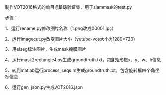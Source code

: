 制作VOT2016格式的单目标跟踪验证集，用于siammask的test.py

步骤： 

1、运行rename.py修改图片名称（1.png改成00001.jpg） 

2、运行imagecut.py改变图片大小（yutube-vos大小为1280*720）

3、用eiseg标注图片，生成mask掩膜图片 

4、运行mask2rectangle4.py生成groundtruth.txt，包含矩形框x、y、w、h信息 

5、转到matlab运行process_seqs.m生成groundtruth.txt，包含旋转框四个角坐标信息

6、运行gen_json.py生成VOT2016.json
